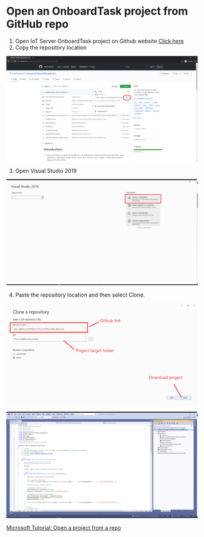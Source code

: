# Open an OnboardTask project from GitHub repo

1) Open IoT Server OnboardTask project on Github website [Click here](https://github.com/IntelliSenseIoT/XserverIoTOnboardTask.github.io)
2) Copy the repository location

![](images/Github.png)

3) Open Visual Studio 2019

![](images/VS1.png)

4) Paste the repository location and then select Clone.

![](images/VS2.png)

![](images/VS3.png)

[Microsoft Tutorial: Open a project from a repo](https://docs.microsoft.com/en-us/visualstudio/get-started/tutorial-open-project-from-repo-visual-studio-2019?view=vs-2019&tabs=vs168later)
